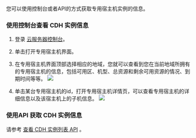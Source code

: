 您可以使用控制台或者API的方式获取专用宿主机实例的信息。

### 使用控制台查看 CDH 实例信息

1. 登录 [云服务器控制台](https://console.cloud.tencent.com/cvm/)。

2. 单击打开专用宿主机界面。

3. 在专用宿主机界面顶部选择相应的地域，您就可以查看到您在当前地域所拥有的专用宿主机的信息，包括可用区、机型、总资源和剩余可用资源的情况、到期时间等等。
![](https://main.qcloudimg.com/raw/d5aaaddb7f3858541b571af219524d18.png)

4. 单击某台专用宿主机的id，打开专用宿主机详情页，可以查看专用宿主机的详细信息以及该宿主机上的子机信息。
![](https://main.qcloudimg.com/raw/002344fbb3075ee6e317e38dc2813f3b.png)

### 使用API 获取 CDH 实例信息

请参考 [查看 CDH 实例列表 API](https://cloud.tencent.com/document/api/213/16474) 。
